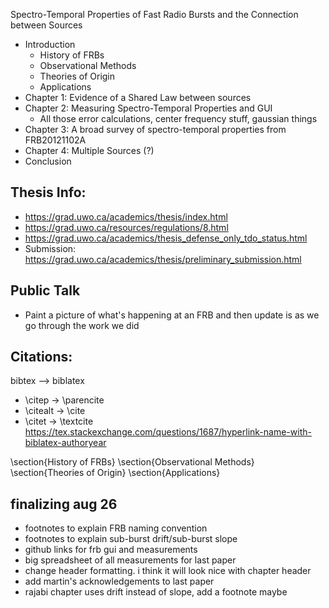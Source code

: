 Spectro-Temporal Properties of Fast Radio Bursts and the Connection between Sources

* Introduction
	* History of FRBs
	* Observational Methods
	* Theories of Origin
	* Applications
* Chapter 1: Evidence of a Shared Law between sources
* Chapter 2: Measuring Spectro-Temporal Properties and GUI
	* All those error calculations, center frequency stuff, gaussian things
* Chapter 3: A broad survey of spectro-temporal properties from FRB20121102A
* Chapter 4: Multiple Sources (?)
* Conclusion

## Thesis Info:
* https://grad.uwo.ca/academics/thesis/index.html
* https://grad.uwo.ca/resources/regulations/8.html
* https://grad.uwo.ca/academics/thesis_defense_only_tdo_status.html
* Submission: https://grad.uwo.ca/academics/thesis/preliminary_submission.html

## Public Talk
* Paint a picture of what's happening at an FRB and then update is as we go through the work we did

## Citations:
bibtex --> biblatex
* \citep -> \parencite
* \citealt -> \cite
* \citet -> \textcite
https://tex.stackexchange.com/questions/1687/hyperlink-name-with-biblatex-authoryear


\section{History of FRBs}
\section{Observational Methods}
\section{Theories of Origin}
\section{Applications}

## finalizing aug 26

* footnotes to explain FRB naming convention
* footnotes to explain sub-burst drift/sub-burst slope
* github links for frb gui and measurements
* big spreadsheet of all measurements for last paper
* change header formatting. i think it will look nice with chapter header
* add martin's acknowledgements to last paper
* rajabi chapter uses drift instead of slope, add a footnote maybe

